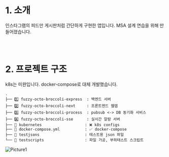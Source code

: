 # 1. 소개
인스타그램의 피드만 게시판처럼 간단하게 구현한 앱입니다. MSA 설계 연습을 위해 만들어졌습니다.

<br><br>

# 2. 프로젝트 구조
k8s는 미완입니다. docker-compose로 대체 개발했습니다.
```
.
├── 1️⃣ fuzzy-octo-broccoli-express  : 백엔드 서버
├── 2️⃣ fuzzy-octo-broccoli-next     : 프론트엔드 웹앱
├── 3️⃣ fuzzy-octo-broccoli-process  : pubsub <-> DB 동기화 서비스
├── 4️⃣ fuzzy-octo-broccoli-sse      : 실시간 알람 서버
├── 📂 kubernetes                   : ❌ k8s configs
├── 📂 docker-compose.yml           : ✅ docker-compose
├── 📂 testjsons                    : 테스트용 json 파일
└── 📂 testscripts                  : 파일 가공, 부하테스트 스크립트
```
![Picture1](https://github.com/electronyoon/fuzzy-octo-broccoli/assets/52403430/da91af0f-b254-44bd-b914-6d974eb76c4c)
